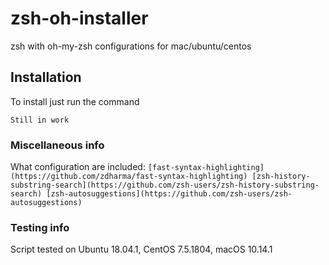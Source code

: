 # zsh-oh-installer
zsh with oh-my-zsh configurations for mac/ubuntu/centos

## Installation
To install just run the command
```
Still in work
```

### Miscellaneous info
What configuration are included:
`[fast-syntax-highlighting](https://github.com/zdharma/fast-syntax-highlighting) [zsh-history-substring-search](https://github.com/zsh-users/zsh-history-substring-search) [zsh-autosuggestions](https://github.com/zsh-users/zsh-autosuggestions)`


### Testing info
Script tested on Ubuntu 18.04.1, CentOS 7.5.1804, macOS 10.14.1
